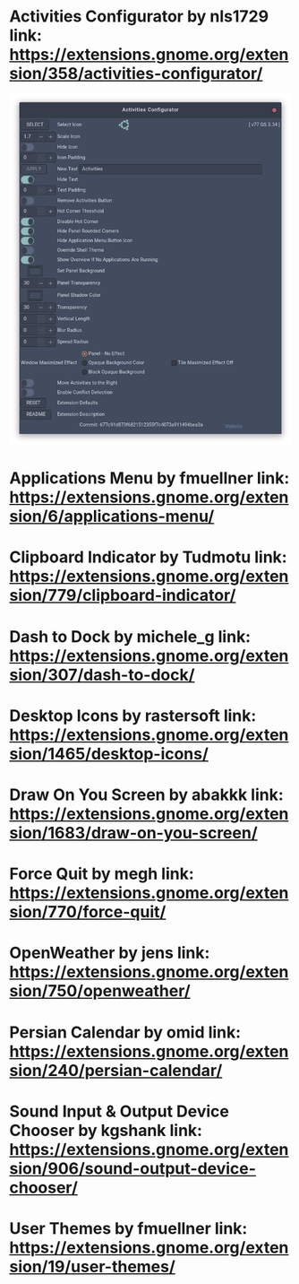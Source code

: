 # Activities Configurator by nls1729 link: https://extensions.gnome.org/extension/358/activities-configurator/
![Image of Config](https://github.com/mhkarimi1383/Ubuntu-Personal-Setting/raw/master/ActivitiesConfigurator.png)
# Applications Menu by fmuellner link: https://extensions.gnome.org/extension/6/applications-menu/
# Clipboard Indicator by Tudmotu link: https://extensions.gnome.org/extension/779/clipboard-indicator/
# Dash to Dock by michele_g link: https://extensions.gnome.org/extension/307/dash-to-dock/
# Desktop Icons by rastersoft link: https://extensions.gnome.org/extension/1465/desktop-icons/
# Draw On You Screen by abakkk link: https://extensions.gnome.org/extension/1683/draw-on-you-screen/
# Force Quit by megh link: https://extensions.gnome.org/extension/770/force-quit/
# OpenWeather by jens link: https://extensions.gnome.org/extension/750/openweather/
# Persian Calendar by omid link: https://extensions.gnome.org/extension/240/persian-calendar/
# Sound Input & Output Device Chooser by kgshank link: https://extensions.gnome.org/extension/906/sound-output-device-chooser/
# User Themes by fmuellner link: https://extensions.gnome.org/extension/19/user-themes/
